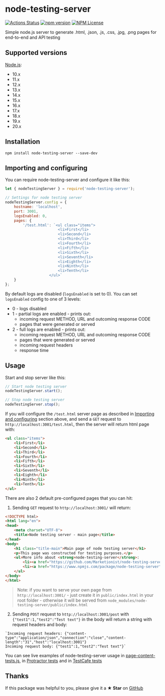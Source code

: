 # node-testing-server

[![Actions Status](https://github.com/Marketionist/node-testing-server/workflows/Build%20and%20Test/badge.svg)](https://github.com/Marketionist/node-testing-server/actions)
[![npm version](https://img.shields.io/npm/v/node-testing-server.svg)](https://www.npmjs.com/package/node-testing-server)
[![NPM License](https://img.shields.io/npm/l/node-testing-server.svg)](https://github.com/Marketionist/node-testing-server/blob/master/LICENSE)

Simple node.js server to generate .html, .json, .js, .css, .jpg, .png pages for end-to-end and API testing

## Supported versions
[Node.js](http://nodejs.org/):
- 10.x
- 11.x
- 12.x
- 13.x
- 14.x
- 15.x
- 16.x
- 17.x
- 18.x
- 19.x
- 20.x

## Installation
`npm install node-testing-server --save-dev`

## Importing and configuring
You can require node-testing-server and configure it like this:

```javascript
let { nodeTestingServer } = require('node-testing-server');

// Settings for node testing server
nodeTestingServer.config = {
    hostname: 'localhost',
    port: 3001,
    logsEnabled: 0,
    pages: {
        '/test.html': `<ul class="items">
                        <li>First</li>
                        <li>Second</li>
                        <li>Third</li>
                        <li>Fourth</li>
                        <li>Fifth</li>
                        <li>Sixth</li>
                        <li>Seventh</li>
                        <li>Eighth</li>
                        <li>Ninth</li>
                        <li>Tenth</li>
                    </ul>`
    }
};
```

By default logs are disabled (`logsEnabled` is set to 0). You can set
`logsEnabled` config to one of 3 levels:
- 0 - logs disabled
- 1 - partial logs are enabled - prints out:
  * incoming request METHOD, URL and outcoming response CODE
  * pages that were generated or served
- 2 - full logs are enabled - prints out:
  * incoming request METHOD, URL and outcoming response CODE
  * pages that were generated or served
  * incoming request headers
  * response time

## Usage
Start and stop server like this:

```javascript
// Start node testing server
nodeTestingServer.start();

// Stop node testing server
nodeTestingServer.stop();
```

If you will configure the `/test.html` server page as described in
[Importing and configuring](#importing-and-configuring) section above, and send
a `GET` request to `http://localhost:3001/test.html`, then the server will
return html page with:

```html
<ul class="items">
    <li>First</li>
    <li>Second</li>
    <li>Third</li>
    <li>Fourth</li>
    <li>Fifth</li>
    <li>Sixth</li>
    <li>Seventh</li>
    <li>Eighth</li>
    <li>Ninth</li>
    <li>Tenth</li>
</ul>
```

There are also 2 default pre-configured pages that you can hit:

1. Sending `GET` request to `http://localhost:3001/` will return:

```html
<!DOCTYPE html>
<html lang="en">
<head>
    <meta charset="UTF-8">
    <title>Node testing server - main page</title>
</head>
<body>
    <h1 class="title-main">Main page of node testing server</h1>
    <p>This page was constructed for testing purposes.</p>
    <ul>More info about <strong>node-testing-server</strong>:
        <li><a href="https://github.com/Marketionist/node-testing-server">on Github</a></li>
        <li><a href="https://www.npmjs.com/package/node-testing-server">on npm</a></li>
    </ul>
</body>
</html>
```

> Note: if you want to serve your own page from `http://localhost:3001/` - just
> create it in `public/index.html` in your root folder - otherwise it will be
> served from `node_modules/node-testing-server/public/index.html`

2. Sending `POST` request to `http://localhost:3001/post` with `{"test1":1,"test2":"Test text"}`
in the body will return a string with request headers and body:

```
`Incoming request headers: {"content-type":"application/json","connection":"close","content-length":"31","host":"localhost:3001"}
Incoming request body: {"test1":1,"test2":"Test text"}`
```

You can see live examples of node-testing-server usage in
[page-content-tests.js](https://github.com/Marketionist/node-testing-server/blob/master/tests/page-content-tests.js),
in [Protractor tests](https://github.com/Marketionist/protractor-numerator/blob/master/test/spec.ts)
and in [TestCafe tests](https://github.com/Marketionist/testcafe-cucumber-steps/blob/master/tests/testing-server.js)

## Thanks
If this package was helpful to you, please give it a **★ Star**
on [GitHub](https://github.com/Marketionist/node-testing-server)
